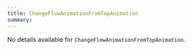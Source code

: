 ```yaml
---
title: ChangeFlowAnimationFromTopAnimation
summary:
---
```


No details available for `ChangeFlowAnimationFromTopAnimation`.
